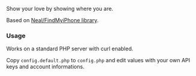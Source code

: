 Show your love by showing where you are.

Based on [Neal/FindMyiPhone library](https://github.com/Neal/FindMyiPhone).

### Usage

Works on a standard PHP server with curl enabled.

Copy `config.default.php` to `config.php` and edit values with your own API keys and account informations.

